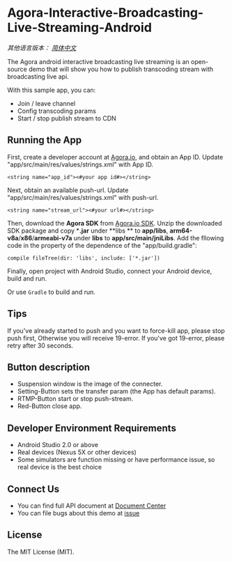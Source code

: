 # **Agora-Interactive-Broadcasting-Live-Streaming-Android**

*其他语言版本： [简体中文](README.zh.md)*

The Agora android interactive broadcasting live streaming is an open-source demo that will show you how to publish transcoding stream with broadcasting live api.

With this sample app, you can:

- Join / leave channel
- Config transcoding params
- Start / stop publish stream to CDN

## Running the App

First, create a developer account at [Agora.io](https://dashboard.agora.io/signin/), and obtain an App ID. Update  "app/src/main/res/values/strings.xml" with App ID.

```
<string name="app_id"><#your app id#></string>
```

Next, obtain an available push-url. Update "app/src/main/res/values/strings.xml" with push-url.

```
<string name="stream_url"><#your url#></string>
```

Then, download the **Agora SDK** from [Agora.io SDK](https://www.agora.io/en/download/). Unzip the downloaded SDK package and copy ***.jar** under **libs ** to **app/libs**, **arm64-v8a**/**x86**/**armeabi-v7a** under **libs** to **app/src/main/jniLibs**. Add the fllowing code in the property of the dependence of the "app/build.gradle":

```
compile fileTree(dir: 'libs', include: ['*.jar'])
```

Finally, open project with Android Studio, connect your Android device, build and run.

Or use `Gradle` to build and run.

## Tips
If you've already started to push and you want to force-kill app, please stop push first, Otherwise you will receive 19-error. If you've got 19-error, please retry after 30 seconds.

## Button description
 - Suspension window is the image of the connecter.
 - Setting-Button sets the transfer param (the App has default params).
 - RTMP-Button start or stop push-stream.
 - Red-Button close app.
## Developer Environment Requirements

- Android Studio 2.0 or above
- Real devices (Nexus 5X or other devices)
- Some simulators are function missing or have performance issue, so real device is the best choice

## Connect Us
- You can find full API document at [Document Center](https://docs.agora.io/en/)
- You can file bugs about this demo at [issue](https://github.com/AgoraIO/Advanced-Interactive-Broadcasting/issues)

## License

The MIT License (MIT).
